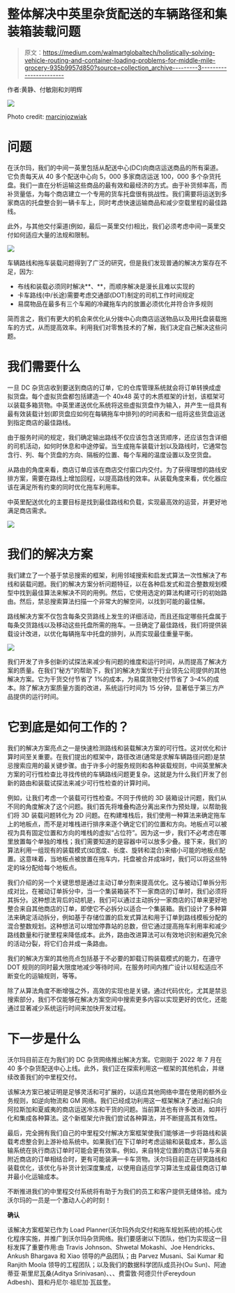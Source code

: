 # 整体解决中英里杂货配送的车辆路径和集装箱装载问题

> 原文：<https://medium.com/walmartglobaltech/holistically-solving-vehicle-routing-and-container-loading-problems-for-middle-mile-grocery-935b9957d850?source=collection_archive---------3----------------------->

作者:黄静、付敏刚和刘明辉

![](img/a6f9bdf5fd5266c63be85c64c51be598.png)

Photo credit: [marcinjozwiak](https://pixabay.com/photos/topdown-drone-import-export-4405895/)

# **问题**

在沃尔玛，我们的中间一英里包括从配送中心(DC)向商店运送商品的所有渠道。它负责每天从 40 多个配送中心向 5，000 多家商店运送 100，000 多个杂货托盘。我们一直在分析运输这些商品的最有效和最经济的方式。由于补货频率高，而补货量低，为每个商店建立一个专用的货车托盘很有挑战性。我们需要将运送到多家商店的托盘整合到一辆卡车上，同时考虑快速运输商品和减少空载里程的最佳路线。

此外，与其他交付渠道(例如，最后一英里交付)相比，我们必须考虑中间一英里交付如何适应大量的法规和限制。

![](img/b24c59eaec371ff5c0e298d7ff0ecb84.png)

车辆路线和拖车装载问题得到了广泛的研究，但是我们发现普通的解决方案存在不足，因为:

*   布线和装载必须同时解决**、**，而顺序解决是漫长且难以实现的
*   卡车路线(中/长途)需要考虑交通部(DOT)制定的司机工作时间规定
*   易腐物品在最多有三个车厢的冷藏拖车内的放置必须优化并符合许多规则

简而言之，我们有更大的机会来优化从分拨中心向商店运送物品以及用托盘装载拖车的方式，从而提高效率。利用我们对零售技术的了解，我们决定自己解决这些问题。

# **我们需要什么**

一旦 DC 杂货店收到要送到商店的订单，它的仓库管理系统就会将订单转换成虚拟货盘。每个虚拟货盘都包括建造一个 40x48 英寸的木质框架的计划，该框架可以装载多箱货物。中英里递送优化系统将这些虚拟货盘作为输入，并产生一组具有最有效装载计划(即货盘应如何在每辆拖车中排列)的时间表和一组将这些货盘运送到指定商店的最佳路线。

由于服务时间的规定，我们确定输出路线不仅应该包含送货顺序，还应该包含详细的司机活动，如何时休息和中途停留。当生成拖车装载计划以及路线时，它通常包含行、列、每个货盘的方向、隔板的位置、每个车厢的温度设置以及空货盘。

从路由的角度来看，商店订单应该在商店交付窗口内交付。为了获得理想的路线安排方案，需要在路线上增加回程，以提高路线的效率。从装载角度来看，优化器应该在满足所有约束的同时优化拖车利用率。

中英里配送优化的主要目标是找到最佳路线和负载，实现最高效的运营，并更好地满足商店需求。

![](img/023192ce6dcec99e1b9dbca55c64cb6f.png)

# **我们的解决方案**

我们建立了一个基于禁忌搜索的框架，利用邻域搜索和启发式算法一次性解决了布线和装载问题。我们的解决方案分析问题特征，以在各种启发式和混合整数规划模型中找到最佳算法来解决不同的用例。然后，它使用选定的算法构建可行的初始路由。然后，禁忌搜索算法扫描一个非常大的解空间，以找到可能的最佳解。

路线解决方案不仅包含每条交货路线上发生的详细活动，而且还指定哪些托盘属于每条交货路线以及移动这些托盘所需的拖车。一旦确定了最佳路线，我们将提供装载设计改进，以优化每辆拖车中托盘的排列，从而实现最佳重量平衡。

![](img/f69558e61d059cfe3673f8da72de0f61.png)

我们开发了许多创新的试探法来减少有问题的维度和运行时间，从而提高了解决方案的质量。在我们“秘方”的帮助下，我们的解决方案优于行业领先公司提供的其他解决方案。它为干货交付节省了 1%的成本，为易腐货物交付节省了 3–4%的成本。除了解决方案质量方面的改进，系统运行时间为 15 分钟，显著低于第三方产品提供的运行时间。

# **它到底是如何工作的？**

我们的解决方案亮点之一是快速检测路线和装载解决方案的可行性。这对优化和计算时间至关重要。在我们提出的框架中，路径改进(通常是求解车辆路径问题)是禁忌搜索应用的最关键步骤。由于许多小时服务规则和各种装载规则，中间英里解决方案的可行性检查比寻找传统的车辆路线问题更复杂。这就是为什么我们开发了创新的路由和装载试探法来减少可行性检查的计算时间。

例如，让我们考虑一个装载可行性检查。不同于传统的 3D 装箱设计问题，我们从不同的角度解决了这个问题。我们首先将堆叠构造分离出来作为预处理，以帮助我们将 3D 装载问题转化为 2D 问题。在构建堆栈后，我们使用一种算法来确定拖车上的地板点，而不是对堆栈进行排序来逐个确定它们的位置和方向。地板点可以被视为具有固定位置和方向的堆栈的虚拟“占位符”。因为这一步，我们不必考虑在哪里放置每个单独的堆栈；我们需要知道的是容器中可以放多少叠。接下来，我们的算法利用一组现有的装载模式(如宽度、长度、旋转和混合)来缩小可能的地板点配置。这意味着，当地板点被放置在拖车内，托盘被合并成垛时，我们可以将这些特定的垛分配给每个地板点。

我们介绍的另一个关键思想是通过主动订单分割来提高优化。这与被动订单拆分形成对比，在被动订单拆分中，当一个集装箱装不下一家商店的订单时，我们必须将其拆分。这种想法背后的动机是，我们可以通过主动拆分一家商店的订单来更好地整合来自其他商店的订单，即使它不必拆分以适合一个集装箱。我们设计了多种算法来确定活动拆分，例如基于存储位置的启发式算法和用于订单到路线模板分配的混合整数规划。这种想法可以增加停靠站的总数，但它通过提高拖车利用率和减少路线数量和行驶里程来降低成本。此外，路由改进算法可以有效地识别和避免冗余的活动分裂，将它们合并成一条路由。

我们的解决方案的其他亮点包括基于不必要的卸载订购装载模式的能力，在遵守 DOT 规则的同时最大限度地减少等待时间，在服务时间内推广设计以轻松适应不断变化的运输规则，等等。

除了从算法角度不断增强之外，高效的实现也是关键。通过代码优化，尤其是禁忌搜索部分，我们不仅能够在解决方案空间中搜索更多内容以实现更好的优化，还能通过显著减少系统运行时间来加快开发过程。

# **下一步是什么**

沃尔玛目前正在为我们的 DC 杂货网络推出解决方案。它刚刚于 2022 年 7 月在 40 多个杂货配送中心上线。此外，我们正在探索利用这一框架的其他机会，并继续改善我们的中里程交付。

该解决方案已被证明是足够灵活和可扩展的，以适应其他网络中潜在使用的额外业务规则，如逆向物流和 GM 网络。我们已经成功利用这一框架解决了通过船只向阿拉斯加和夏威夷的商店运送冷冻和干货的问题。当前算法也有许多改进，如并行化和集成各种算法。这个新框架允许我们尝试各种算法，并不断提高其有效性。

最后，完全拥有我们自己的中里程交付解决方案框架使我们能够进一步将路线和装载考虑整合到上游补给系统中。如果我们在下订单时考虑运输和装载成本，那么运输系统在执行商店订单时可能会更有效率。例如，来自特定位置的商店订单与来自附近商店的订单相结合时，更有可能装满一卡车货物。沃尔玛目前正在研究路线和装载优化，该优化与补货计划深度集成，以使用自适应学习算法生成最佳商店订单并最小化运输成本。

不断推进我们的中里程交付系统将有助于为我们的员工和客户提供无缝体验。成为沃尔玛的一员是一个激动人心的时刻！

**确认**

该解决方案框架已作为 Load Planner(沃尔玛外向交付和拖车规划系统)的核心优化程序实施，并推广到沃尔玛杂货网络。我们要感谢以下团队，他们为实现这一目标发挥了重要作用:由 Travis Johnson、Shwetal Mokashi、Joe Hendricks、Ankush Bhargava 和 Xiao 领导的产品团队；由 Parvez Musani、Sai Kumar 和 Ranjith Moola 领导的工程团队；以及我们的数据科学团队成员孙(Ou Sun)、阿迪蒂亚·斯里尼瓦桑(Aditya Srinivasan)、、、费雷敦·阿德贝什(Fereydoun Adbesh)、聂和丹尼尔·祖尼加·瓦兹奎。